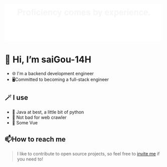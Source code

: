 ![](signature.svg)

# 👋 Hi, I’m saiGou-14H
- 🌐 I'm a backend development engineer
- 🖥️Committed to becoming a full-stack engineer

## 🪄 I use
- :gift: ​Java at best, a little bit of python
- 🐍 Not bad for web crawler
- 🍵 Some Vue


## 📫How to reach me
> I like to contribute to open source projects, so feel free to [invite me](mailto:saigou@foxmail.com) if you need to!
